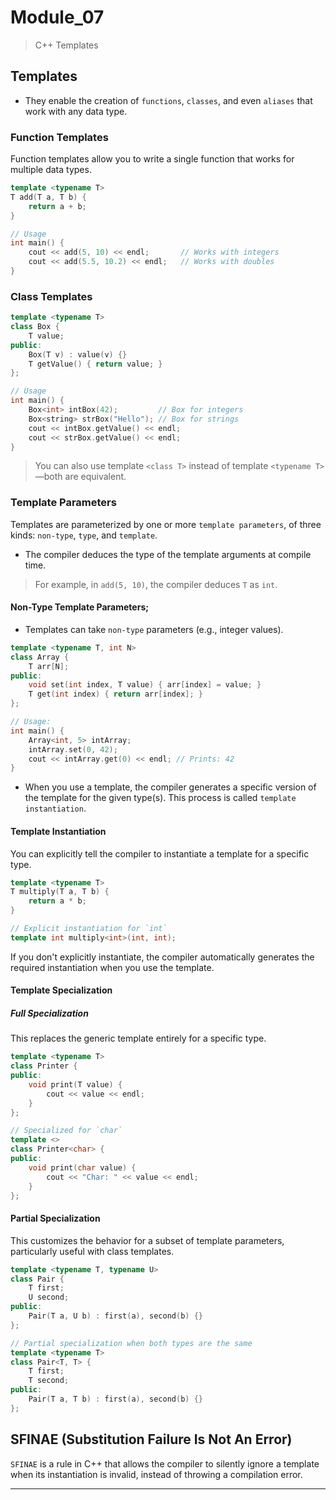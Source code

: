 # Module_07
> C++ Templates

## Templates 

* They enable the creation of `functions`, `classes`, and even `aliases` that work with any data type.

### Function Templates

Function templates allow you to write a single function that works for multiple data types.

```c++
template <typename T>
T add(T a, T b) {
    return a + b;
}

// Usage
int main() {
    cout << add(5, 10) << endl;       // Works with integers
    cout << add(5.5, 10.2) << endl;   // Works with doubles
}
```

### Class Templates

```c++
template <typename T>
class Box {
    T value;
public:
    Box(T v) : value(v) {}
    T getValue() { return value; }
};

// Usage
int main() {
    Box<int> intBox(42);         // Box for integers
    Box<string> strBox("Hello"); // Box for strings
    cout << intBox.getValue() << endl;
    cout << strBox.getValue() << endl;
}
```
> You can also use template `<class T>` instead of template `<typename T>`—both are equivalent.

### Template Parameters

Templates are parameterized by one or more `template parameters`, of three kinds: `non-type`, `type`, and `template`.

* The compiler deduces the type of the template arguments at compile time.

> For example, in `add(5, 10)`, the compiler deduces `T` as `int`.

#### Non-Type Template Parameters;
* Templates can take `non-type` parameters (e.g., integer values).

```c++
template <typename T, int N>
class Array {
    T arr[N];
public:
    void set(int index, T value) { arr[index] = value; }
    T get(int index) { return arr[index]; }
};

// Usage:
int main() {
    Array<int, 5> intArray;
    intArray.set(0, 42);
    cout << intArray.get(0) << endl; // Prints: 42
}
```
* When you use a template, the compiler generates a specific version of the template for the given type(s). This process is called `template instantiation`.

#### Template Instantiation

You can explicitly tell the compiler to instantiate a template for a specific type.

```c++
template <typename T>
T multiply(T a, T b) {
    return a * b;
}

// Explicit instantiation for `int`
template int multiply<int>(int, int);
```
If you don't explicitly instantiate, the compiler automatically generates the required instantiation when you use the template.

#### Template Specialization

##### Full Specialization

This replaces the generic template entirely for a specific type.

```c++
template <typename T>
class Printer {
public:
    void print(T value) {
        cout << value << endl;
    }
};

// Specialized for `char`
template <>
class Printer<char> {
public:
    void print(char value) {
        cout << "Char: " << value << endl;
    }
};
```

#### Partial Specialization

This customizes the behavior for a subset of template parameters, particularly useful with class templates.

```c++
template <typename T, typename U>
class Pair {
    T first;
    U second;
public:
    Pair(T a, U b) : first(a), second(b) {}
};

// Partial specialization when both types are the same
template <typename T>
class Pair<T, T> {
    T first;
    T second;
public:
    Pair(T a, T b) : first(a), second(b) {}
};
```

## SFINAE (Substitution Failure Is Not An Error)

`SFINAE` is a rule in C++ that allows the compiler to silently ignore a template when its instantiation is invalid, instead of throwing a compilation error.

___


